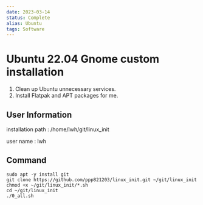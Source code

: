```yaml
---
date: 2023-03-14
status: Complete 
alias: Ubuntu
tags: Software
---
```


# Ubuntu 22.04 Gnome custom installation

1. Clean up Ubuntu unnecessary services.
2. Install Flatpak and APT packages for me.


## User Information

installation path : /home/lwh/git/linux_init

user name : lwh

## Command

```
sudo apt -y install git
git clone https://github.com/ppp821203/linux_init.git ~/git/linux_init
chmod +x ~/git/linux_init/*.sh
cd ~/git/linux_init
./0_all.sh
```
